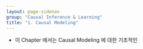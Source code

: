 ```yaml
---
layout: page-sidenav
group: "Causal Inference & Learning"
title: "1. Causal Modeling"
---
```


- 이 Chapter 에서는 Causal Modeling 에 대한 기초적인 